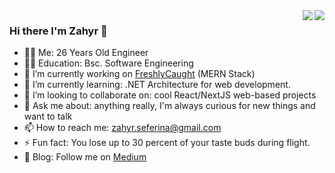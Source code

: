 <!--
**ryhazerus/Ryhazerus** is a ✨ _special_ ✨ repository because its `README.md` (this file) appears on your GitHub profile.

Here are some ideas to get you started:


-->
<img align="right" src="https://github-readme-stats.vercel.app/api/top-langs/?username=lucafluri&layout=compact&title_color=606060&text_color=606060&bg_color=00000000&theme=dark&hide_border=true">
<img align="right" src="https://github-readme-stats.vercel.app/api?username=ryhazerus&hide_border=true&hide_rank=true&show_icons=true&title_color=606060&text_color=606060&bg_color=00000000">
    

### Hi there I'm Zahyr :lemon:

- 👨‍💻 Me: 26 Years Old Engineer  
- 👨‍🎓 Education: Bsc. Software Engineering
- 🔭 I’m currently working on [FreshlyCaught](https://github.com/ryhazerus/freshly-caught-api) (MERN Stack)
- 🌱 I’m currently learning: .NET Architecture for web development.
- 👯 I’m looking to collaborate on: cool React/NextJS web-based projects
- 💬 Ask me about: anything really, I'm always curious for new things and want to talk
- 📫 How to reach me: zahyr.seferina@gmail.com
- ⚡ Fun fact: You lose up to 30 percent of your taste buds during flight.
- :notebook: Blog: Follow me on [Medium](https://medium.com/@zahyr)



